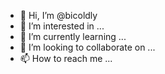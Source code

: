 - 👋 Hi, I’m @bicoldly
- 👀 I’m interested in ...
- 🌱 I’m currently learning ...
- 💞️ I’m looking to collaborate on ...
- 📫 How to reach me ...

<!---
bicoldly/bicoldly is a ✨ special ✨ repository because its `README.md` (this file) appears on your GitHub profile.
You can click the Preview link to take a look at your changes.
--->
